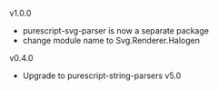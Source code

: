 v1.0.0

- purescript-svg-parser is now a separate package
- change module name to Svg.Renderer.Halogen

v0.4.0

- Upgrade to purescript-string-parsers v5.0
